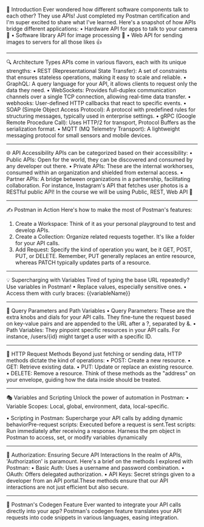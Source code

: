 🚀 Introduction
Ever wondered how different software components talk to each other? They use APIs! Just completed my Postman certification and I'm super excited to share what I've learned. Here's a snapshot of how APIs bridge different applications:
•	Hardware API for apps to talk to your camera 📸
•	Software library API for image processing 🎨
•	Web API for sending images to servers for all those likes 👍
________________________________________
🔍 Architecture Types
APIs come in various flavors, each with its unique strengths:
•	REST (Representational State Transfer): A set of constraints that ensures stateless operations, making it easy to scale and reliable.
•	GraphQL: A query language for your API, it allows clients to request only the data they need.
•	WebSockets: Provides full-duplex communication channels over a single TCP connection, allowing real-time data transfer.
•	webhooks: User-defined HTTP callbacks that react to specific events.
•	SOAP (Simple Object Access Protocol): A protocol with predefined rules for structuring messages, typically used in enterprise settings.
•	gRPC (Google Remote Procedure Call): Uses HTTP/2 for transport, Protocol Buffers as the serialization format.
•	MQTT (MQ Telemetry Transport): A lightweight messaging protocol for small sensors and mobile devices.
________________________________________
🌐 API Accessibility
APIs can be categorized based on their accessibility:
•	Public APIs: Open for the world, they can be discovered and consumed by any developer out there.
•	Private APIs: These are the internal workhorses, consumed within an organization and shielded from external access.
•	Partner APIs: A bridge between organizations in a partnership, facilitating collaboration.
For instance, Instagram's API that fetches user photos is a RESTful public API!
In the course we will be using Public, REST, Web API 👀
________________________________________
✍️ Postman in Action
Here's how to make the most of Postman's features:
1.	Create a Workspace: Think of it as your personal playground to test and develop APIs.
2.	Create a Collection: Organize related requests together. It's like a folder for your API calls.
3.	Add Request: Specify the kind of operation you want, be it GET, POST, PUT, or DELETE. Remember, PUT generally replaces an entire resource, whereas PATCH typically updates parts of a resource.
________________________________________
💡 Supercharging with Variables
Tired of typing the base URL repeatedly? Use variables in Postman!
•	Replace values, especially sensitive ones.
•	Access them with curly braces: {{variableName}}
________________________________________
🔗 Query Parameters and Path Variables
•	Query Parameters: These are the extra knobs and dials for your API calls. They fine-tune the request based on key-value pairs and are appended to the URL after a ?, separated by &.
•	Path Variables: They pinpoint specific resources in your API calls. For instance, /users/{id} might target a user with a specific ID.
________________________________________
📃 HTTP Request Methods
Beyond just fetching or sending data, HTTP methods dictate the kind of operations:
•	POST: Create a new resource.
•	GET: Retrieve existing data.
•	PUT: Update or replace an existing resource.
•	DELETE: Remove a resource.
Think of these methods as the "address" on your envelope, guiding how the data inside should be treated.
________________________________________
🎭 Variables and Scripting
Unlock the power of automation in Postman:
•	Variable Scopes: Local, global, environment, data, local-specific.
 
•	Scripting in Postman: Supercharge your API calls by adding dynamic behaviorPre-request scripts: Executed before a request is sent.Test scripts: Run immediately after receiving a response.
Harness the pm object in Postman to access, set, or modify variables dynamically
________________________________________
🔐 Authorization: Ensuring Secure API Interactions
In the realm of APIs, 'Authorization' is paramount. Here's a brief on the methods I explored with Postman:
•	Basic Auth: Uses a username and password combination. 
•	OAuth: Offers delegated authorization. 
•	API Keys: Secret strings given to a developer from an API portal.These methods ensure that our API interactions are not just efficient but also secure.
________________________________________
📜 Postman's Codegen Feature
Ever wanted to integrate your API calls directly into your app? Postman's codegen feature translates your API requests into code snippets in various languages, easing integration.
